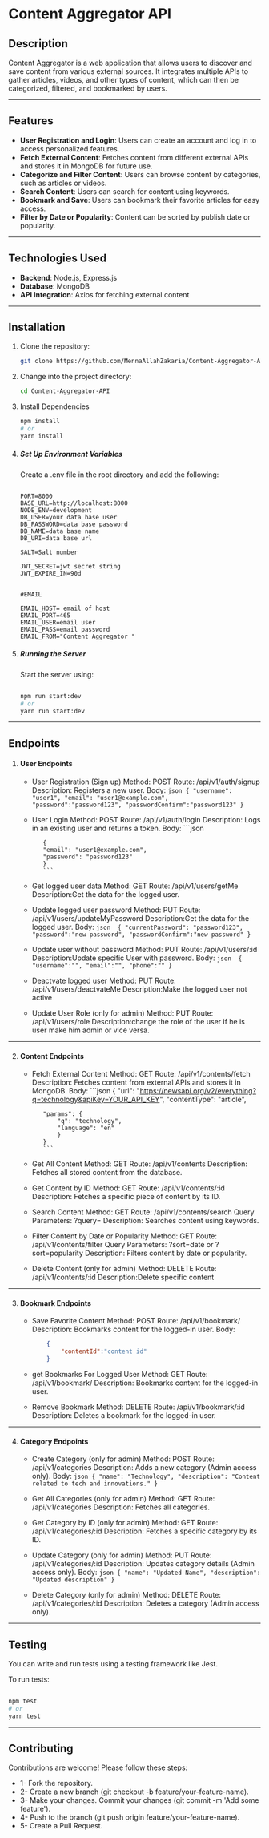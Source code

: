 # Content Aggregator API

## Description

Content Aggregator is a web application that allows users to discover and save content from various external sources. It integrates multiple APIs to gather articles, videos, and other types of content, which can then be categorized, filtered, and bookmarked by users.

- ------

## Features

- **User Registration and Login**: Users can create an account and log in to access personalized features.
- **Fetch External Content**: Fetches content from different external APIs and stores it in MongoDB for future use.
- **Categorize and Filter Content**: Users can browse content by categories, such as articles or videos.
- **Search Content**: Users can search for content using keywords.
- **Bookmark and Save**: Users can bookmark their favorite articles for easy access.
- **Filter by Date or Popularity**: Content can be sorted by publish date or popularity.

- ------

## Technologies Used

- **Backend**: Node.js, Express.js
- **Database**: MongoDB
- **API Integration**: Axios for fetching external content

- ------

## Installation

1. Clone the repository:

   ```sh
   git clone https://github.com/MennaAllahZakaria/Content-Aggregator-API.git
    ```
2. Change into the project directory:

    ```sh
    cd Content-Aggregator-API
    ```


3. Install Dependencies

    ```bash
    npm install
    # or
    yarn install
    ```

4. ##### Set Up Environment Variables

    Create a .env file in the root directory and add the following:

    ```plaintext

    PORT=8000
    BASE_URL=http://localhost:8000
    NODE_ENV=development
    DB_USER=your data base user 
    DB_PASSWORD=data base password
    DB_NAME=data base name
    DB_URI=data base url

    SALT=Salt number

    JWT_SECRET=jwt secret string
    JWT_EXPIRE_IN=90d


    #EMAIL

    EMAIL_HOST= email of host
    EMAIL_PORT=465
    EMAIL_USER=email user
    EMAIL_PASS=email password
    EMAIL_FROM="Content Aggregator "
    ```

5. ##### Running the Server
  
    Start the server using:

    ```bash

    npm run start:dev
    # or
    yarn run start:dev
    ```
- ------

## Endpoints

1. #### User Endpoints
   - User Registration (Sign up)
        Method: POST
        Route: /api/v1/auth/signup
        Description: Registers a new user.
        Body:
            ```json
            {
            "username": "user1",
            "email": "user1@example.com",
            "password":"password123",
                    "passwordConfirm":"password123"
            }
            ```

   - User Login
        Method: POST
        Route: /api/v1/auth/login
        Description: Logs in an existing user and returns a token.
        Body:
            ```json

            {
            "email": "user1@example.com",
            "password": "password123"
            }
            ```
   - Get logged user data
            Method: GET
            Route: /api/v1/users/getMe
            Description:Get the data for the logged user.
   - Update logged user password
            Method: PUT
            Route: /api/v1/users/updateMyPassword
            Description:Get the data for the logged user.
            Body:
            ```json 
                {
                    "currentPassword": "password123",
                    "password":"new password",
                    "passwordConfirm":"new password"
                }
            ```
    - Update user without password
            Method: PUT
            Route: /api/v1/users/:id
            Description:Update specific User with password.
            Body:
            ```json 
                {
                    "username":"",
                    "email":"",
                    "phone":""
                }
            ```
    - Deactvate logged user
        Method: PUT
            Route: /api/v1/users/deactvateMe
            Description:Make the logged user not active

    - Update User Role (only for admin)
            Method: PUT
            Route: /api/v1/users/role
            Description:change the role of the user if he is user make him admin or vice versa.
- ------
2. #### Content Endpoints
   - Fetch External Content
        Method: GET
        Route: /api/v1/contents/fetch
        Description: Fetches content from external APIs and stores it in MongoDB.
        Body:
            ```json
            {
                "url": "https://newsapi.org/v2/everything?q=technology&apiKey=YOUR_API_KEY",
            "contentType": "article",
            
            "params": {
                "q": "technology",
                "language": "en"
                }
            }
            ```
   - Get All Content
        Method: GET
        Route: /api/v1/contents
        Description: Fetches all stored content from the database.

   - Get Content by ID
        Method: GET
        Route: /api/v1/contents/:id
        Description: Fetches a specific piece of content by its ID.

   - Search Content
        Method: GET
        Route: /api/v1/contents/search
        Query Parameters: ?query=<search-term>
        Description: Searches content using keywords.

   - Filter Content by Date or Popularity
        Method: GET
        Route: /api/v1/contents/filter
        Query Parameters: ?sort=date or ?sort=popularity
        Description: Filters content by date or popularity.

   - Delete Content (only for admin)
        Method: DELETE
        Route: /api/v1/contents/:id
        Description:Delete specific content
- ------

3. #### Bookmark Endpoints

   - Save Favorite Content
        Method: POST
        Route: /api/v1/bookmark/
        Description: Bookmarks content for the logged-in user.
        Body:
        ```json
            {
                "contentId":"content id"
            }
        ```
   - get Bookmarks For Logged User
        Method: GET
        Route: /api/v1/bookmark/
        Description: Bookmarks content for the logged-in user.

   - Remove Bookmark
        Method: DELETE
        Route: /api/v1/bookmark/:id
        Description: Deletes a bookmark for the logged-in user.
- ------

4. #### Category Endpoints
    
   - Create Category (only for admin)
        Method: POST
        Route: /api/v1/categories
        Description: Adds a new category (Admin access only).
        Body:
            ```json
                {
                "name": "Technology",
                "description": "Content related to tech and innovations."
                }
            ```

   - Get All Categories (only for admin)
        Method: GET
        Route: /api/v1/categories
        Description: Fetches all categories.

   - Get Category by ID (only for admin)
        Method: GET
        Route: /api/v1/categories/:id
        Description: Fetches a specific category by its ID.

   - Update Category (only for admin)
        Method: PUT
        Route: /api/v1/categories/:id
        Description: Updates category details (Admin access only).
        Body:
            ```json
                {
                    "name": "Updated Name",
                    "description": "Updated description"
                }
            ```
   - Delete Category (only for admin)
        Method: DELETE
        Route: /api/v1/categories/:id
        Description: Deletes a category (Admin access only).

- ------

## Testing

You can write and run tests using a testing framework like Jest.

To run tests:

```bash

npm test
# or
yarn test
```
- ------

## Contributing

Contributions are welcome! Please follow these steps:

- 1- Fork the repository.
- 2- Create a new branch (git checkout -b feature/your-feature-name).
- 3- Make your changes.
Commit your changes (git commit -m 'Add some feature').
- 4- Push to the branch (git push origin feature/your-feature-name).
- 5- Create a Pull Request.
